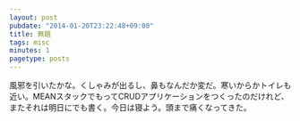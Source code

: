 ```yaml
---
layout: post
pubdate: "2014-01-20T23:22:48+09:00"
title: 無題
tags: misc
minutes: 1
pagetype: posts
---
```

風邪を引いたかな。くしゃみが出るし、鼻もなんだか変だ。寒いからかトイレも近い。MEANスタックでもってCRUDアプリケーションをつくったのだけれど、またそれは明日にでも書く。今日は寝よう。頭まで痛くなってきた。
